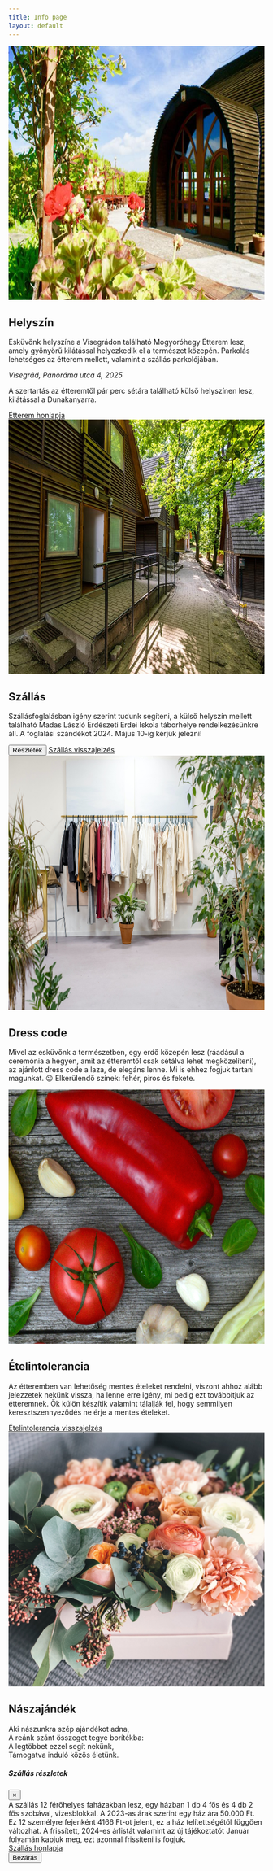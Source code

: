 ```yaml
---
title: Info page
layout: default
---
```


<!-- Helyszín -->
<div class="container col-xxl-8 px-4 py-5">
    <div class="row flex-lg-row-reverse align-items-center g-5 py-5">
      <div class="col-10 col-sm-8 col-lg-6 m-auto">
        <img src="images/etterem_2.jpg" class="d-block mx-lg-auto img-fluid rounded" alt="Bootstrap Themes" width="700" height="500" loading="lazy">
      </div>
      <div class="col-lg-6">
        <h2 class="display-5 fw-bold lh-1 mb-3">Helyszín</h2>
        <p class="lead fs-5 text-justify">Esküvőnk helyszíne a Visegrádon található Mogyoróhegy Étterem lesz, amely gyönyörű kilátással helyezkedik el a természet közepén. Parkolás lehetséges az étterem mellett, valamint a szállás parkolójában. 
<i><p class="fw-bolder h5 m-4">Visegrád, Panoráma utca 4, 2025</p></i>
<p class="lead fs-5 text-justify">A szertartás az étteremtől pár perc sétára található külső helyszínen lesz, kilátással a Dunakanyarra. </p>
 </p>
        <div class="d-grid gap-2 d-md-flex justify-content-md-start">
          <a class="btn btn-primary btn-lg px-4 me-md-2" href="https://www.mogyorohegy.hu/index.html">Étterem honlapja</a>
        </div>
      </div>
    </div>
</div>
<!-- Szállás  -->
<div class="container col-xxl-8 px-4 py-5">
    <div class="row flex-lg-row align-items-center g-5 py-5">
      <div class="col-10 col-sm-8 col-lg-6 m-auto">
        <img src="images/erdei_iskola.jpg" class="d-block mx-lg-auto img-fluid rounded" alt="Bootstrap Themes" width="700" height="500" loading="lazy">
      </div>
      <div class="col-lg-6">
        <h2 class="display-5 fw-bold lh-1 mb-3">Szállás</h2>
        <p class="lead fs-5">Szállásfoglalásban igény szerint tudunk segíteni, a külső helyszín mellett található Madas László Erdészeti Erdei Iskola táborhelye rendelkezésünkre áll. A foglalási szándékot 2024. Május 10-ig kérjük jelezni! </p>
        <div class="d-grid gap-2 d-md-flex justify-content-md-start">
          <button type="button" class="btn btn-primary btn-lg px-4 me-md-2" data-bs-toggle="modal" data-bs-target="#szallasModal">
            Részletek
          </button>
          <a href='mailto:nellacsicsi@gmail.com?Subject=Szállás' class="btn btn-primary btn-lg px-4 me-md-2">Szállás visszajelzés</a>
        </div>
      </div>
    </div>
</div>
<!-- Dress code -->
<div class="container col-xxl-8 px-4 py-5">
    <div class="row flex-lg-row-reverse align-items-center g-5 py-5">
      <div class="col-10 col-sm-8 col-lg-6 m-auto">
        <img src="images/clothes.jpg" class="d-block mx-lg-auto img-fluid rounded" alt="Bootstrap Themes" width="700" height="500" loading="lazy">
      </div>
      <div class="col-lg-6">
        <h2 class="display-5 fw-bold lh-1 mb-3">Dress code</h2>
        <p class="lead fs-5">Mivel az esküvőnk a természetben, egy erdő közepén lesz (ráadásul a ceremónia a hegyen, amit az étteremtől csak sétálva lehet megközelíteni), az ajánlott dress code a laza, de elegáns lenne. Mi is ehhez fogjuk tartani magunkat. 😉 
Elkerülendő színek: fehér, piros és fekete. </p>
      </div>
    </div>
</div>
<!-- Ételintolerancia -->
<div class="container col-xxl-8 px-4 py-5">
    <div class="row flex-lg-row align-items-center g-5 py-5">
      <div class="col-10 col-sm-8 col-lg-6 m-auto">
        <img src="images/food.jpg" class="d-block mx-lg-auto img-fluid rounded" alt="Bootstrap Themes" width="700" height="500" loading="lazy">
      </div>
      <div class="col-lg-6">
        <h2 class="display-5 fw-bold lh-1 mb-3">Ételintolerancia</h2>
        <p class="lead fs-5">Az étteremben van lehetőség mentes ételeket rendelni, viszont ahhoz alább jelezzetek nekünk vissza, ha lenne erre igény, mi pedig ezt továbbítjuk az étteremnek. Ők külön készítik valamint tálalják fel, hogy semmilyen keresztszennyeződés ne érje a mentes ételeket.
</p>
        <div class="d-grid gap-2 d-md-flex justify-content-md-start">
          <a href='mailto:nellacsicsi@gmail.com?Subject=Ételintolerancia' class="btn btn-primary btn-lg px-4 me-md-2">Ételintolerancia visszajelzés</a>
        </div>
      </div>
    </div>
</div>
<!-- Nászajándék -->
<div class="container col-xxl-8 px-4 py-5">
    <div class="row flex-lg-row-reverse align-items-center g-5 py-5">
      <div class="col-10 col-sm-8 col-lg-6 m-auto">
        <img src="images/gift.jpg" class="d-block mx-lg-auto img-fluid rounded" alt="Bootstrap Themes" width="700" height="500" loading="lazy">
      </div>
      <div class="col-lg-6">
        <h2 class="display-5 fw-bold lh-1 mb-3">Nászajándék</h2>
        <p class="lead fs-5">Aki nászunkra szép ajándékot adna, <br>
A reánk szánt összeget tegye borítékba:<br>
A legtöbbet ezzel segít nekünk,<br>
Támogatva induló közös életünk. </p>
      </div>
    </div>
</div>

<!-- Szállás részletek -->
<div class="modal fade" id="szallasModal" tabindex="-1" role="dialog" aria-labelledby="szallasModalLabel" aria-hidden="true">
  <div class="modal-dialog modal-dialog-centered modal-lg" role="document">
    <div class="modal-content">
      <div class="modal-header">
        <h5 class="modal-title" id="szallasModalLabel">Szállás részletek</h5>
        <button type="button" class="btn-close" data-bs-dismiss="modal" aria-label="Close">
          <span aria-hidden="true">&times;</span>
        </button>
      </div>
      <div class="modal-body text-justify">
        A szállás 12 férőhelyes faházakban lesz, egy házban 1 db 4 fős és 4 db 2 fős szobával, vizesblokkal. A 2023-as árak szerint egy ház ára 50.000 Ft. Ez 12 személyre fejenként 4166 Ft-ot jelent, ez a ház telítettségétől függően változhat. A frissített, 2024-es árlistát valamint az új tájékoztatót Január folyamán kapjuk meg, ezt azonnal frissíteni is fogjuk.<br>
          <a class="link-primary" href="https://parkerdo.hu/turizmus/turistaszallasok/madas-laszlo-erdeszeti-erdei-iskola/">Szállás honlapja</a>
      </div>
      <div class="modal-footer">
        <button type="button" class="btn btn-secondary" data-bs-dismiss="modal">Bezárás</button>
      </div>
    </div>
  </div>
</div>